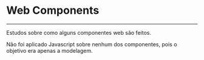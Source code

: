 # Web Components
---

Estudos sobre como alguns componentes web são feitos. 

Não foi aplicado Javascript sobre nenhum dos componentes, pois o objetivo era apenas a modelagem.
